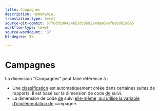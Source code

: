 ```yaml
---
title: Campagnes
description: Homonymie.
translation-type: tm+mt
source-git-commit: 6778dd290424651dc959224daa0eef8ebd8196e5
workflow-type: tm+mt
source-wordcount: '37'
ht-degree: 5%

---
```



# Campagnes

La dimension &quot;Campagnes&quot; peut faire référence à :

* Une [classification](../classifications/c-classifications.md) est automatiquement créée dans certaines suites de rapports. Il est basé sur la dimension de code [de](tracking-code.md) suivi.
* La dimension de code [de](tracking-code.md) suivi [elle-même, qui utilise la variable d’implémentation de](/help/implement/vars/page-vars/campaign.md) campagne.
